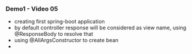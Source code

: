 ### Demo1 - Video 05
- creating first spring-boot application
- by default controller response will be considered as view name, using @ResponseBody to resolve that
- using @AllArgsConstructor to create bean
- 
